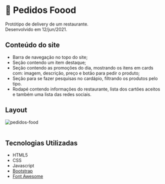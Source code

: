# :hamburger: Pedidos Foood
Protótipo de delivery de um restaurante. <br/>
Desenvolvido em 12/jun/2021.

## Conteúdo do site
- Barra de navegação no topo do site;
- Seção contendo um item destaque;
- Seção contendo as promoções do dia, mostrando os itens em cards com: imagem, descrição, preço e botão para pedir o produto;
- Seção para se fazer pesquisas no cardápio, filtrando os produtos pelo tipo.
- Rodapé contendo informações do restaurante, lista dos cartões aceitos e também uma lista das redes sociais.

## Layout
![pedidos-food](https://user-images.githubusercontent.com/50798315/122660300-d07a4a00-d156-11eb-8a3e-fc5805cedca4.png) <br/><br/>

## Tecnologias Utilizadas
- HTML5
- CSS
- Javascript
- [Bootstrap](https://getbootstrap.com/)
- [Font Awesome](https://fontawesome.com/)
